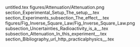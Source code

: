 untitled.tex
figures/Attenuation/Attenuation.png
section_Experimental_Setup_The_setup__.tex
section_Experiments_subsection_The_effect__.tex
figures/Fig_Inverse_Square_Law/Fig_Inverse_Square_Law.png
subsection_Uncertainties_Radioactivity_is_a__.tex
subsection_Attenuation_In_this_experiment__.tex
section_Bibliography_url_http_practicalphysics__.tex
